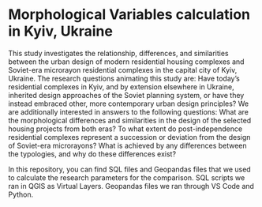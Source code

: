 # Morphological Variables calculation in Kyiv, Ukraine

This study investigates the relationship, differences, and similarities between the urban design of modern residential housing complexes and Soviet-era microrayon residential complexes in the capital city of Kyiv, Ukraine. The research questions animating this study are: Have today’s residential complexes in Kyiv, and by extension elsewhere in Ukraine, inherited design approaches of the Soviet planning system, or have they instead embraced other, more contemporary urban design principles? We are additionally interested in answers to the following questions:  What are the morphological differences and similarities in the design of the selected housing projects from both eras? To what extent do post-independence residential complexes represent a succession or deviation from the design of Soviet-era microrayons? What is achieved by any differences between the typologies, and why do these differences exist?

In this repository, you can find SQL files and Geopandas files that we used to calculate the research parameters for the comparison. SQL scripts we ran in QGIS as Virtual Layers. Geopandas files we ran through VS Code and Python.   
